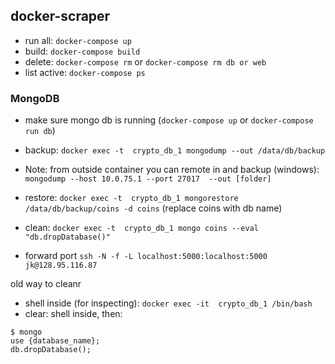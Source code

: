 docker-scraper
-----

* run all: `docker-compose up`
* build: `docker-compose build`
* delete: `docker-compose rm` or `docker-compose rm db or web`
* list active: `docker-compose ps`


###  MongoDB
* make sure mongo db is running (`docker-compose up` or `docker-compose run db`)

* backup:
`docker exec -t  crypto_db_1 mongodump --out /data/db/backup`

* Note: from outside container you can remote in and backup (windows): `mongodump --host 10.0.75.1 --port 27017  --out [folder]`
* restore:
`docker exec -t  crypto_db_1 mongorestore /data/db/backup/coins -d coins` (replace coins with db name)

* clean:
 `docker exec -t  crypto_db_1 mongo coins --eval "db.dropDatabase()"`

* forward port
`ssh -N -f -L localhost:5000:localhost:5000 jk@128.95.116.87`


old way to cleanr
* shell inside (for inspecting): `docker exec -it  crypto_db_1 /bin/bash`
* clear: shell inside, then:
```
$ mongo
use {database_name};
db.dropDatabase();
```
